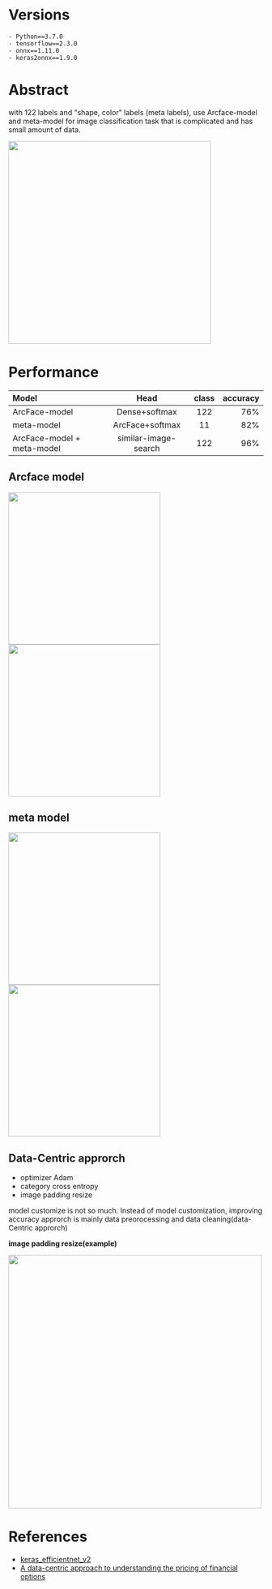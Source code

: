 # Versions
```
- Python==3.7.0
- tensorflow==2.3.0
- onnx==1.11.0
- keras2onnx==1.9.0
```

# Abstract

with 122 labels and "shape, color" labels (meta labels), use Arcface-model and meta-model for image classification task that is complicated and has small amount of data.

<img src="https://user-images.githubusercontent.com/48679574/177512038-5c6a147d-94e7-4c6e-abda-8724c79df2da.png" width="400px">


# Performance

| Model | Head | class | accuracy |
| :---         |     :---:      |     :---:      |         ---: |
| ArcFace-model| Dense+softmax   | 122 | 76%|
| meta-model | ArcFace+softmax   | 11  | 82%|
| ArcFace-model + meta-model | similar-image-search   | 122  | 96%|


## Arcface model

<img src="https://user-images.githubusercontent.com/48679574/177523259-2c21ad54-10f5-4d21-ac05-fdc9cf3fecf5.png" width="300px"><img src="https://user-images.githubusercontent.com/48679574/177523273-a55558f3-c397-4508-a687-6ff8510d6b3f.png" width="300px">

## meta model

<img src="https://user-images.githubusercontent.com/48679574/177523322-50cad032-20f5-4548-ac65-d68c3e109d3d.png" width="300px"><img src="https://user-images.githubusercontent.com/48679574/177523335-4c689fe3-46e2-4e74-826f-6b095ec148f4.png" width="300px">


## Data-Centric approrch
- optimizer Adam
- category cross entropy
- image padding resize

model customize is not so much. Instead of model customization, improving accuracy approrch is mainly data preorocessing and data cleaning(data-Centric approrch)

<b>image padding resize(example)</b>

<img src="https://user-images.githubusercontent.com/48679574/147999782-4e9e84cc-09f1-4a15-994b-1a2cb1f8e8b1.jpeg" width="500px">



# References
- [keras_efficientnet_v2](https://github.com/leondgarse/keras_efficientnet_v2/blob/main/keras_efficientnet_v2/progressive_train_test.py)
- [A data-centric approach to understanding the pricing of financial options](https://www.researchgate.net/publication/225829199_A_data-centric_approach_to_understanding_the_pricing_of_financial_options)

